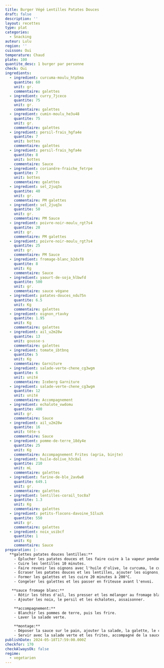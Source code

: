 ```yaml
---
title: Burger Végé Lentilles Patates Douces
draft: false
description: ''
layout: recettes
type: plat
categories:
  - Snacking
auteur: Lulu
region: ''
cuisson: Oui
temperature: Chaud
plate: 100
quantite_desc: 1 burger par personne
check: Oui
ingredients:
  - ingredient: curcuma-moulu_htp5ma
    quantite: 60
    unit: gr.
    commentaire: galettes
  - ingredient: curry_7jceco
    quantite: 75
    unit: gr.
    commentaire: galettes
  - ingredient: cumin-moulu_he3u48
    quantite: 75
    unit: gr.
    commentaire: galettes
  - ingredient: persil-frais_hgfa4e
    quantite: 7
    unit: bottes
    commentaire: galettes
  - ingredient: persil-frais_hgfa4e
    quantite: 8
    unit: bottes
    commentaire: Sauce
  - ingredient: coriandre-fraiche_fetrpe
    quantite: 7
    unit: bottes
    commentaire: galettes
  - ingredient: sel_2juq3x
    quantite: 40
    unit: gr.
    commentaire: PM galettes
  - ingredient: sel_2juq3x
    quantite: 50
    unit: gr.
    commentaire: PM Sauce
  - ingredient: poivre-noir-moulu_rgt7s4
    quantite: 20
    unit: gr.
    commentaire: PM galettes
  - ingredient: poivre-noir-moulu_rgt7s4
    quantite: 25
    unit: gr.
    commentaire: PM Sauce
  - ingredient: fromage-blanc_b2dxf8
    quantite: 8
    unit: Kg
    commentaire: Sauce
  - ingredient: yaourt-de-soja_hlbwfd
    quantite: 500
    unit: gr.
    commentaire: sauce végane
  - ingredient: patates-douces_ndu75n
    quantite: 6.5
    unit: Kg
    commentaire: galettes
  - ingredient: oignon_rtavky
    quantite: 1.95
    unit: Kg
    commentaire: galettes
  - ingredient: ail_u2m28w
    quantite: 13
    unit: gousse·s
    commentaire: galettes
  - ingredient: tomate_ibtbnq
    quantite: 5
    unit: Kg
    commentaire: Garniture
  - ingredient: salade-verte-chene_cg3wgm
    quantite: 6
    unit: unité
    commentaire: Iceberg Garniture
  - ingredient: salade-verte-chene_cg3wgm
    quantite: 12
    unit: unité
    commentaire: Accompagnement
  - ingredient: echalote_vwdomu
    quantite: 400
    unit: gr.
    commentaire: Sauce
  - ingredient: ail_u2m28w
    quantite: 16
    unit: tête·s
    commentaire: Sauce
  - ingredient: pomme-de-terre_18dy4e
    quantite: 25
    unit: Kg
    commentaire: Accompagnement Frites (agria, binjte)
  - ingredient: huile-dolive_h3c8al
    quantite: 210
    unit: mL
    commentaire: galettes
  - ingredient: farine-de-ble_2av6w8
    quantite: 649.1
    unit: gr.
    commentaire: galettes
  - ingredient: lentilles-corail_toc8a7
    quantite: 1.3
    unit: Kg
    commentaire: galettes
  - ingredient: petits-flocons-davoine_51luzk
    quantite: 550
    unit: gr.
    commentaire: galettes
  - ingredient: noix_usibcf
    quantite: 1
    unit: Kg
    commentaire: Sauce
preparation: |-
  **galettes patates douces lentilles:**
    - Éplucher les patates douces et les faire cuire à la vapeur pendant 20 minutes.
    - Cuire les lentilles 10 minutes.
    - Faire revenir les oignons avec l'huile d'olive, le curcuma, le curry, le cumin et l'ail.
    - Écraser les patates douces et les lentilles, ajouter les oignons, la farine, les flocons d'avoine, le persil et la coriandre, assaisonner et mélanger.
    - Former les galettes et les cuire 20 minutes à 200°C.
    - Congeler les galettes et les passer en friteuse avant l'envoi.

   **sauce fromage blanc:**
    - Rôtir les têtes d'ail, les presser et les mélanger au fromage blanc.
    - Ajouter les noix, le persil et les échalotes, assaisonner.

    **accompagnement:**
    - Blanchir les pommes de terre, puis les frire.
    - Laver la salade verte.

    **montage:**
    - Déposer la sauce sur le pain, ajouter la salade, la galette, le chou, puis refermer le burger.
    - Servir avec la salade verte et les frites, accompagné de la sauce fromage blanc.
publishDate: 2024-05-18T17:59:00.000Z
checkfor: 170
checkAlwaysOk: false
regime:
  - vegetarien
---
```


